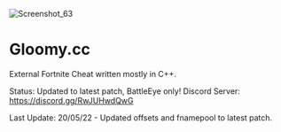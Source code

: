 ![Screenshot_63](https://user-images.githubusercontent.com/70964202/166455725-1a07a847-6e47-4fc4-985d-ca6a3eacab69.png)
# Gloomy.cc

External Fortnite Cheat written mostly in C++.

Status: Updated to latest patch, BattleEye only!
Discord Server: https://discord.gg/RwJUHwdQwG

Last Update: 20/05/22 - Updated offsets and fnamepool to latest patch.

